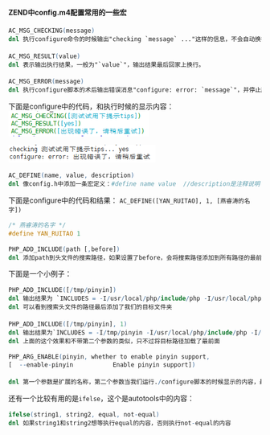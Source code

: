 #### ZEND中config.m4配置常用的一些宏
```m4
AC_MSG_CHECKING(message)
dnl 执行configure命令的时候输出"checking `message` ..."这样的信息，不会自动换行。

AC_MSG_RESULT(value)
dnl 表示输出执行结果，一般为"`value`"，输出结果最后回家上换行。

AC_MSG_ERROR(message)
dnl 执行configure脚本的术后输出错误消息"configure: error: `message`"，并停止脚本的运行。
```

下面是configure中的代码，和执行时候的显示内容：
![AC_MSG相关宏的代码](https://github.com/aizuyan/images/blob/master/common-sence/sh.png)

![AC_MSG相关宏的执行结果](https://github.com/aizuyan/images/blob/master/common-sence/shret.png)

```m4
AC_DEFINE(name, value, description)
dnl 像config.h中添加一条宏定义：#define name value  //description是注释说明
```

下面是configure中的代码和结果：
`AC_DEFINE([YAN_RUITAO], 1, [燕睿涛的名字])`

```c
/* 燕睿涛的名字 */
#define YAN_RUITAO 1
```

```m4
PHP_ADD_INCLUDE(path [,before])
dnl 添加path到头文件的搜索路径，如果设置了before，会将搜索路径添加到所有路径的最前面
```

下面是一个小例子：
```m4
PHP_ADD_INCLUDE([/tmp/pinyin])
dnl 输出结果为 `INCLUDES = -I/usr/local/php/include/php -I/usr/local/php/include/php/main -I/usr/local/php/include/php/TSRM -I/usr/local/php/include/php/Zend -I/usr/local/php/include/php/ext -I/usr/local/php/include/php/ext/date/lib -I/tmp/pinyin`
dnl 可以看到搜索头文件的路径最后添加了我们的目标文件夹

PHP_ADD_INCLUDE([/tmp/pinyin], 1)
dnl 输出结果为`INCLUDES = -I/tmp/pinyin -I/usr/local/php/include/php -I/usr/local/php/include/php/main -I/usr/local/php/include/php/TSRM -I/usr/local/php/include/php/Zend -I/usr/local/php/include/php/ext -I/usr/local/php/include/php/ext/date/lib`
dnl 上面的这个效果和不带第二个参数的类似，只不过将目标路径加载了最前面
```

```m4
PHP_ARG_ENABLE(pinyin, whether to enable pinyin support,
[  --enable-pinyin           Enable pinyin support])

dnl 第一个参数是扩展的名称，第二个参数当我们运行./configure脚本的时候显示的内容，最后一个参数是我们调用./configure --help的时候显示的帮助信息
```


还有一个比较有用的是`ifelse`，这个是autotools中的内容：
```m4
ifelse(string1, string2, equal, not-equal)
dnl 如果string1和string2想等执行equal的内容，否则执行not-equal的内容
```
